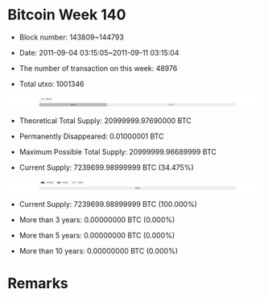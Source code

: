 # Bitcoin Week 140

- Block number: 143809~144793

- Date: 2011-09-04 03:15:05~2011-09-11 03:15:04

- The number of transaction on this week: 48976

- Total utxo: 1001346

![](../images/mined_week140.png)

- Theoretical Total Supply: 20999999.97690000 BTC

- Permanently Disappeared: 0.01000001 BTC

- Maximum Possible Total Supply: 20999999.96689999 BTC

- Current Supply: 7239699.98999999 BTC (34.475%)

![](../images/year_week140.png)


- Current Supply: 7239699.98999999 BTC (100.000%)

- More than 3 years: 0.00000000 BTC (0.000%)

- More than 5 years: 0.00000000 BTC (0.000%)

- More than 10 years: 0.00000000 BTC (0.000%)

# Remarks

